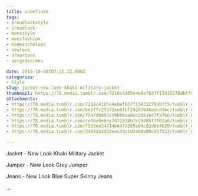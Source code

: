 ```yaml
---
title: undefined
tags:
- proudlockstyle
- proudlock
- mensstyle
- mensfashion
- madeinchelsea
- newlook
- drmartens
- sergedenimes

date: 2015-10-08T07:15:32.000Z
categories:
- Style
slug: jacket-new-look-khaki-military-jacket
thumbnail: https://78.media.tumblr.com/7216c4165e4e0ef837f13433278dbff5/tumblr_nvljljeDZ41rhrm24o1_540.jpg
attachments:
- https://78.media.tumblr.com/7216c4165e4e0ef837f13433278dbff5/tumblr_nvljljeDZ41rhrm24o1_1280.jpg
- https://78.media.tumblr.com/be5ffc2f572ee8fbf29207646edcd3bc/tumblr_nvljljeDZ41rhrm24o2_1280.jpg
- https://78.media.tumblr.com/f547db692c29bbbea8cc2861b47faf66/tumblr_nvljljeDZ41rhrm24o3_1280.jpg
- https://78.media.tumblr.com/ce3be9e6ee7672918b7e20086f7f01a6/tumblr_nvljljeDZ41rhrm24o4_1280.jpg
- https://78.media.tumblr.com/f503ee34714b647a185a04c82d6b4b20/tumblr_nvljljeDZ41rhrm24o5_1280.jpg
- https://78.media.tumblr.com/2466da2d52eec49c1d2a08a88c05f532/tumblr_nvljljeDZ41rhrm24o6_1280.jpg

---
```


Jacket -  New Look Khaki Military Jacket  

  Jumper -  New Look Grey Jumper 

  Jeans -  New Look Blue Super Skinny Jeans 

 ...
